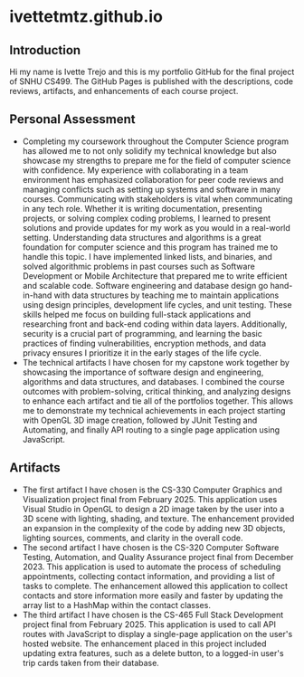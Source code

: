# ivettetmtz.github.io

## **Introduction**
   Hi my name is Ivette Trejo and this is my portfolio GitHub for the final project of SNHU CS499.
   The GitHub Pages is published with the descriptions, code reviews, artifacts, and enhancements of each course project.


## **Personal Assessment**
- Completing my coursework throughout the Computer Science program has allowed me to not only solidify my technical knowledge but also showcase my strengths to prepare me for the field of computer science with confidence. My experience with collaborating in a team environment has emphasized collaboration for peer code reviews and managing conflicts such as setting up systems and software in many courses. Communicating with stakeholders is vital when communicating in any tech role. Whether it is writing documentation, presenting projects, or solving complex coding problems, I learned to present solutions and provide updates for my work as you would in a real-world setting. Understanding data structures and algorithms is a great foundation for computer science and this program has trained me to handle this topic. I have implemented linked lists, and binaries, and solved algorithmic problems in past courses such as Software Development or Mobile Architecture that prepared me to write efficient and scalable code. Software engineering and database design go hand-in-hand with data structures by teaching me to maintain applications using design principles, development life cycles, and unit testing. These skills helped me focus on building full-stack applications and researching front and back-end coding within data layers. Additionally, security is a crucial part of programming, and learning the basic practices of finding vulnerabilities,  encryption methods, and data privacy ensures I prioritize it in the early stages of the life cycle. 
- The technical artifacts I have chosen for my capstone work together by showcasing the importance of software design and engineering, algorithms and data structures, and databases. I combined the course outcomes with problem-solving, critical thinking, and analyzing designs to enhance each artifact and tie all of the portfolios together. This allows me to demonstrate my technical achievements in each project starting with OpenGL 3D image creation, followed by JUnit Testing and Automating, and finally API routing to a single page application using JavaScript.


## **Artifacts**
- The first artifact I have chosen is the CS-330 Computer Graphics and Visualization project final from February 2025. This application uses Visual Studio in OpenGL to design a 2D image taken by the user into a 3D scene with lighting, shading, and texture. The enhancement provided an expansion in the complexity of the code by adding new 3D objects, lighting sources, comments, and clarity in the overall code. 
- The second artifact I have chosen is the CS-320 Computer Software Testing, Automation, and Quality Assurance project final from December 2023. This application is used to automate the process of scheduling appointments, collecting contact information, and providing a list of tasks to complete. The enhancement allowed this application to collect contacts and store information more easily and faster by updating the array list to a HashMap within the contact classes. 
- The third artifact I have chosen is the CS-465 Full Stack Development project final from February 2025. This application is used to call API routes with JavaScript to display a single-page application on the user's hosted website. The enhancement placed in this project included updating extra features, such as a delete button, to a logged-in user's trip cards taken from their database. 
